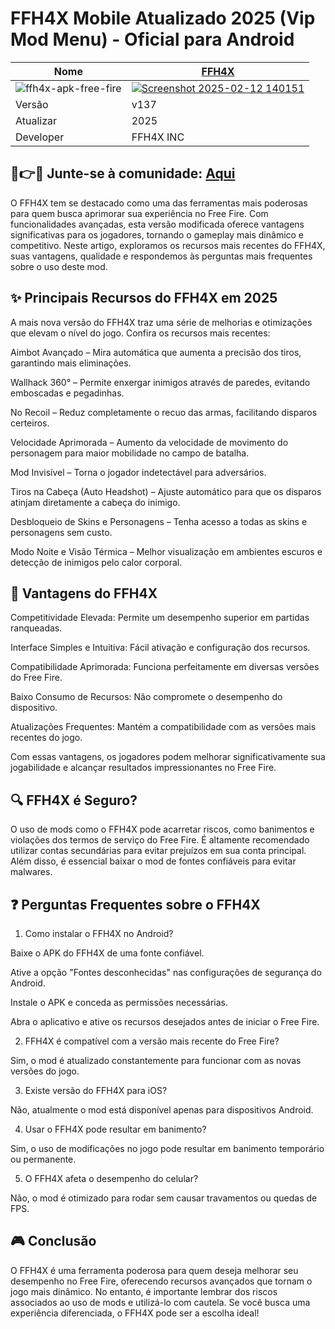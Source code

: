 # FFH4X Mobile Atualizado 2025 (Vip Mod Menu) - Oficial para Android 
| Nome | [FFH4X](https://apksil.com/ffh4x/) |
|--------------|-------|
|![ffh4x-apk-free-fire](https://github.com/user-attachments/assets/901e913e-1bab-4223-a421-f723596402ff)|<a href="https://apksil.com/ffh4x/">![Screenshot 2025-02-12 140151](https://github.com/user-attachments/assets/2bbea846-b9a9-4664-9d7a-12ad78efc1be)</a> |
| Versão | v137 |
| Atualizar | 2025 |
| Developer | FFH4X INC |

## 🌈👉🔗 Junte-se à comunidade: [Aqui](https://t.me/apksil)
O FFH4X tem se destacado como uma das ferramentas mais poderosas para quem busca aprimorar sua experiência no Free Fire. Com funcionalidades avançadas, esta versão modificada oferece vantagens significativas para os jogadores, tornando o gameplay mais dinâmico e competitivo. Neste artigo, exploramos os recursos mais recentes do FFH4X, suas vantagens, qualidade e respondemos às perguntas mais frequentes sobre o uso deste mod.

## ✨ Principais Recursos do FFH4X em 2025

A mais nova versão do FFH4X traz uma série de melhorias e otimizações que elevam o nível do jogo. Confira os recursos mais recentes:

Aimbot Avançado – Mira automática que aumenta a precisão dos tiros, garantindo mais eliminações.

Wallhack 360° – Permite enxergar inimigos através de paredes, evitando emboscadas e pegadinhas.

No Recoil – Reduz completamente o recuo das armas, facilitando disparos certeiros.

Velocidade Aprimorada – Aumento da velocidade de movimento do personagem para maior mobilidade no campo de batalha.

Mod Invisível – Torna o jogador indetectável para adversários.

Tiros na Cabeça (Auto Headshot) – Ajuste automático para que os disparos atinjam diretamente a cabeça do inimigo.

Desbloqueio de Skins e Personagens – Tenha acesso a todas as skins e personagens sem custo.

Modo Noite e Visão Térmica – Melhor visualização em ambientes escuros e detecção de inimigos pelo calor corporal.

## 💎 Vantagens do FFH4X

Competitividade Elevada: Permite um desempenho superior em partidas ranqueadas.

Interface Simples e Intuitiva: Fácil ativação e configuração dos recursos.

Compatibilidade Aprimorada: Funciona perfeitamente em diversas versões do Free Fire.

Baixo Consumo de Recursos: Não compromete o desempenho do dispositivo.

Atualizações Frequentes: Mantém a compatibilidade com as versões mais recentes do jogo.

Com essas vantagens, os jogadores podem melhorar significativamente sua jogabilidade e alcançar resultados impressionantes no Free Fire.

## 🔍 FFH4X é Seguro?

O uso de mods como o FFH4X pode acarretar riscos, como banimentos e violações dos termos de serviço do Free Fire. É altamente recomendado utilizar contas secundárias para evitar prejuízos em sua conta principal. Além disso, é essencial baixar o mod de fontes confiáveis para evitar malwares.

## ❓ Perguntas Frequentes sobre o FFH4X

1. Como instalar o FFH4X no Android?

Baixe o APK do FFH4X de uma fonte confiável.

Ative a opção "Fontes desconhecidas" nas configurações de segurança do Android.

Instale o APK e conceda as permissões necessárias.

Abra o aplicativo e ative os recursos desejados antes de iniciar o Free Fire.

2. FFH4X é compatível com a versão mais recente do Free Fire?

Sim, o mod é atualizado constantemente para funcionar com as novas versões do jogo.

3. Existe versão do FFH4X para iOS?

Não, atualmente o mod está disponível apenas para dispositivos Android.

4. Usar o FFH4X pode resultar em banimento?

Sim, o uso de modificações no jogo pode resultar em banimento temporário ou permanente.

5. O FFH4X afeta o desempenho do celular?

Não, o mod é otimizado para rodar sem causar travamentos ou quedas de FPS.

## 🎮 Conclusão

O FFH4X é uma ferramenta poderosa para quem deseja melhorar seu desempenho no Free Fire, oferecendo recursos avançados que tornam o jogo mais dinâmico. No entanto, é importante lembrar dos riscos associados ao uso de mods e utilizá-lo com cautela. Se você busca uma experiência diferenciada, o FFH4X pode ser a escolha ideal!
